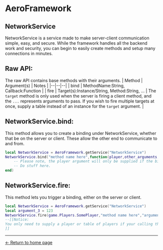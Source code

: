 
# AeroFramework

## NetworkService
NetworkService is a service made to make server-client communication simple, easy, and secure.  While the framework handles all the backend work and security, you can begin to easily create methods and setup many connections in minutes.
## Raw API:
The raw API contains base methods with their arguments.
| Method | Argument(s) | Notes |
|--|--|--|
| bind | MethodName:String, Callback:Function |
| fire | Target(s):Instance/String, Method:String, ... | The `target` method is only used when the server is firing a client method, and the `...` represents arguments to pass.  If you wish to fire multiple targets at once, supply a table instead of an instance for the `target` argument. |
## NetworkService.bind:
This method allows you to create a binding under NetworkService, whether that be on the server or client.  These allow the other end to communicate to and from.
```lua
local NetworkService = AeroFramework.getService("NetworkService")
NetworkService.bind("method name here",function(player,other_arguments,etc,etc2)
	-- Please note, the player argument will only be supplied if the binding is server-sided.
	-- Do stuff here.
end)
```
## NetworkService.fire:
This method lets you trigger a binding, either on the server or client.  
```lua
local NetworkService = AeroFramework.getService("NetworkService")
local argument_3 = 123
NetworkService.fire(game.Players.SomePlayer,"method name here","argument 1",{"argument 2"},argument_3)
--[[Notice:
You only need to supply a player or table of players if your calling the fire method on the server.
]]
```

---
[← Return to home page](https://madonox.github.io/AeroFramework/)
